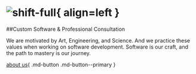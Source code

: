 # ![shift-full](https://shift.software/assets/images/shift-full.png){  align=left }



##Custom Software & Professional Consultation	

We are motivated by Art, Engineering, and Science.
And we practice these values when working on software development.
Software is our craft, and the path to mastery is our journey.

[about us](docs/about/strategy-and-vision.md){ .md-button .md-button--primary }

